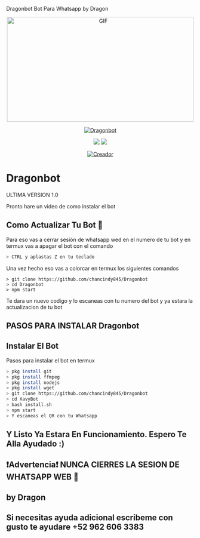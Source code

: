 Dragonbot Bot Para Whatsapp by Dragon

<p align="center">
<img src="https://github.com/chancindy845/Dragonbot/blob/main/temples/ezgif-4-5e4fce2c4bbe.gif" alt="GIF" width="500" height="281"/>
</p>
<p align="center">
<a href="#"><img title="Dragonbot" src="https://img.shields.io/badge/Dragonbot -purple?colorA=%cc33ff&colorB=%cc33ff&style=for-the-badge"></a>
</p>

<p align="center">
    <img
        src="https://img.shields.io/badge/node.js%20-%2343853D.svg?&style=for-the-badge&logo=node.js&logoColor=white" />
    <img
        src="https://img.shields.io/badge/javascript%20-%23323330.svg?&style=for-the-badge&logo=javascript&logoColor=%23F7DF1E" />
</p>

<p align="center">
<a href="https://github.com/chancindy845"><img title="Creador" src="https://img.shields.io/badge/Author-chancindy845-purple.svg?style=for-the-badge&logo=github"></a>
</p>


# Dragonbot
ULTIMA VERSION 1.0

Pronto hare un video de como instalar el bot


## Como Actualizar Tu Bot 🔄
Para eso vas a cerrar sesión de whatsapp wed en el numero de tu bot y en termux vas a apagar el bot con el comando

```bash
> CTRL y aplastas Z en tu teclado
```

Una vez hecho eso vas a colorcar en termux los siguientes comandos

```rm -rf Dragonbot
> git clone https://github.com/chancindy845/Dragonbot
> cd Dragonbot
> npm start
```

Te dara un nuevo codigo y lo escaneas con tu numero del bot y ya estara la actualizacion de tu bot






## PASOS PARA INSTALAR Dragonbot


## Instalar El Bot
Pasos para instalar el bot en termux

```bash
> pkg install git
> pkg install ffmpeg
> pkg install nodejs
> pkg install wget
> git clone https://github.com/chancindy845/Dragonbot
> cd XavyBot
> bash install.sh
> npm start
> Y escaneas el QR con tu Whatsapp
```




## Y Listo Ya Estara En Funcionamiento. Espero Te Alla Ayudado :)





## ❗Advertencia❗ NUNCA CIERRES LA SESION DE WHATSAPP WEB 🚫





## by Dragon




## Si necesitas ayuda adicional escribeme con gusto te ayudare  +52 962 606 3383


